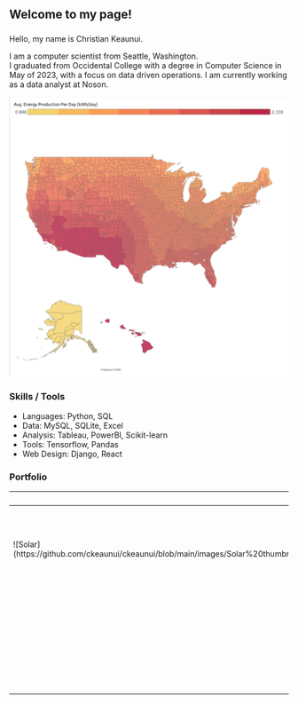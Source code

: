 <h2 align="left">Welcome to my page!</h2>

###
Hello, my name is Christian Keaunui. 

I am a computer scientist from Seattle, Washington.  
I graduated from Occidental College with a degree in Computer Science in May of 2023, with a focus on data driven operations.  I am currently working as a data analyst at Noson.

![Solar](https://github.com/ckeaunui/ckeaunui/blob/main/images/Solar%20thumbnail.jpg)


<h3>Skills / Tools</h3>
<ul>
  <li>Languages: Python, SQL</li>
  <li>Data: MySQL, SQLite, Excel</li>
  <li>Analysis: Tableau, PowerBI, Scikit-learn</li>
  <li>Tools: Tensorflow, Pandas</li>
  <li>Web Design: Django, React</li>
</ul>

<h3>Portfolio</h3>
<table>
  <thead>
    <tr>
      <th></th>
      <th>Project</th>
      <th>Date</th>
      <th>Tools</th>
      <th>Description</th>
    </tr>
  </thead>
  <tbody>
    <tr>
      <td>
        ![Solar](https://github.com/ckeaunui/ckeaunui/blob/main/images/Solar%20thumbnail.jpg)
      <td>
        <a href="https://github.com/ckeaunui/SkinLession">
          <b>Skin Lession Classification</b>
        </a>
      </td>
      <td>May 2024</td>
      <td>
        <ul>
          <li>Python</li>
          <li>Tensorflow</li>
        </ul>
      </td>
      <td>
        This project creates and trains a model to classify several kinds of skin lessions. Data was downloaded from Harvard Dataverse at https://dataverse.harvard.edu/dataset.xhtml?persistentId=doi:10.7910/DVN/DBW86T. Images from part1 and 2 were combined into a single "Images" folder. The model was able to produce results with an accuracy of 86%.
      </td>
    </tr>
    <tr>
      <td></td>
      <td>
        <a href="https://github.com/ckeaunui/Chess-history">
          <b>Chess Games Data Exploration</b>
        </a>
      </td>
      <td>Dec 2023</td>
      <td>
        <ul>
            <li>Python</li>
            <li>Pandas</li>
          </ul>
      </td>
      <td>I gathered data on over 7,000 chess games I have played since February 2020 from chess.com's api, and cleaned it in a jupyter notebook..  Then I downloaded the data as .csv files and analysed them in Tableau</td>
    </tr>
    <tr>
      <td></td>
      <td>
        <a href="https://github.com/ckeaunui/TetrisAI">
          <b>Tetris Deep Learning</b>
        </a>
      </td>
      <td>May 4 2023</td>
      <td>
        <ul>
          <li>Python</li>
          <li>Tensorflow</li>
          <li>Filezilla</li>
      </td>
      <td>For my undergraduate thesis, I created a deep reinforcement learning model to trains and plays Tetris.  I recreated Tetris with PyGames, and used a deep q-learning algorithm to train the model.</td>
    </tr>
  </tbody>
</table>
